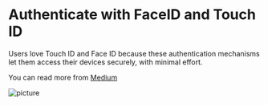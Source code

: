 # Authenticate with FaceID and Touch ID
Users love Touch ID and Face ID because these authentication mechanisms let them access their devices securely, with minimal effort.

You can read more from [Medium](https://medium.com/@ishwar.janwa.mi/de6ffe591941)


![picture](Authentication-master/Images/Image.png) 
